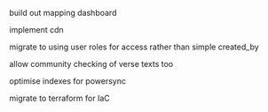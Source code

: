 build out mapping dashboard

implement cdn

migrate to using user roles for access rather than simple created_by

allow community checking of verse texts too

optimise indexes for powersync

migrate to terraform for IaC
